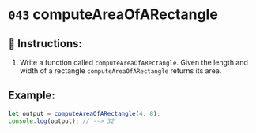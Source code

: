 # `043` computeAreaOfARectangle

## 📝 Instructions:

1. Write a function called `computeAreaOfARectangle`. Given the length and width of a rectangle `computeAreaOfARectangle` returns its area.

## Example:

```Javascript
let output = computeAreaOfARectangle(4, 8);
console.log(output); // --> 32
```